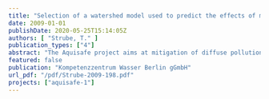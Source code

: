```yaml
---
title: "Selection of a watershed model used to predict the effects of management decisions on water quality based on multi-criteria comparison"
date: 2009-01-01
publishDate: 2020-05-25T15:14:05Z
authors: [ "Strube, T." ]
publication_types: ["4"]
abstract: "The Aquisafe project aims at mitigation of diffuse pollution from agricultural sources to protect surface water resources. The first project phase (2007-2009) focused on the review of available information and preliminary tests regarding (i) most relevant contaminants, (ii) system-analytical tools to assess sources and pathways of diffuse agricultural pollution, (iii) the potential of mitigation zones, such as wetlands or riparian buffers, to reduce diffuse agricultural pollution of surface waters and (iv) experimental setups to simulate mitigation zones under controlled conditions. The present report deals with (ii) and aims at identifying numerical modelling tools that can assess the origin of contaminants as well as the impact of different mitigation measures regarding water quality aspects on a catchment scale. In order to test the identified modelling tool in the further course of the Aquisafe project a case study was found in Brittany (France) in agreement with Veolia Eau: the small watershed of the river Ic. Due to intensive agricultural land use the nitrate concentration exceeds the threshold for surface water used for drinking water purpose (which is the main concern of Veolia Eau). Additionally, trace contaminants (pesticides) were detected in the surface water ever since measurements have been carried out. Therefore modelling shall mainly support the water supplier in actions aiming at reducing the nitrate concentration in the surface water. An additional task could later on be the application of the model in order to assess the effectiveness of mitigation measures against trace contamination. In order to choose the most appropriate model a model comparison was carried out using a three step approach. The first step was a screening of different information sources and resulted in the identification of 44 existing models. The second step was a pre-selection according to essential criteria in order to identify models that fulfil the basic requirements for a) the Ic nitrate issue and b) the Aquisafe trace contaminant issue. In a third step a multicriteria analysis was carried out using 6 additional criteria followed by a final recommendation. The essential criteria used for the pre-selection of the models were a) the inclusion of major hydrological processes, b) the inclusion of the nitrogen cycle (for the Ic nitrate issue) or the inclusion of trace contaminants (for the Aquisafe trace contaminant issue) c) the size of catchments that can be modelled, d) the temporal and spatial resolution and e) the possibility to include management options and/or mitigation measures. For the Ic nitrate issue this resulted in the selection of the models: HBV-NP, HSPF, SWIM, SWAT, WASMOD and Mike She. For the Aquisafe trace contaminant issue only four models remained after the pre-selection process: DRIPS, HSPF, SWAT and Mike She. Additional criteria were then applied and resulted in the recommendation to use the model SWAT for further investigations in both cases due to sufficient accuracy and included processes (full hydrological model with water quality simulation (nutrients and trace contaminants) as well as a wide range of successful applications (amongst others). This report presents a wide range of models with their capabilities and limits. It contains criteria which were identified with the stakeholders in order to choose the most appropriate model. The approach presented in this report shall support the decision process of selecting a model for a certain problem regarding water quality and includes only a recommendation. The final decision on which model shall be applied, will be taken in agreement with the stakeholders Veolia Eau and Goel’Eaux."
featured: false
publication: "Kompetenzzentrum Wasser Berlin gGmbH"
url_pdf: "/pdf/Strube-2009-198.pdf"
projects: ["aquisafe-1"]
---
```


